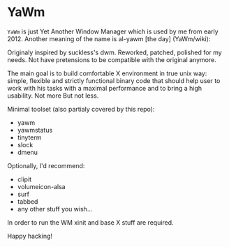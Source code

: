 YaWm
====

`YaWm` is just Yet Another Window Manager which is used by me from early 2012. Another meaning of the name is al-yawm [the day] (YaWm/wiki):

Originaly inspired by suckless's dwm. Reworked, patched, polished for my needs.
Not have pretensions to be compatible with the original anymore.

The main goal is to build comfortable X environment in true unix way:
simple, flexible and strictly functional binary code that should help user to work
with his tasks with a maximal performance and to bring a high usability.
Not more But not less.

Minimal toolset (also partialy covered by this repo):
- yawm
- yawmstatus
- tinyterm
- slock
- dmenu

Optionally, I'd recommend:
- clipit
- volumeicon-alsa
- surf
- tabbed
- any other stuff you wish...

In order to run the WM xinit and base X stuff are required.

Happy hacking!
